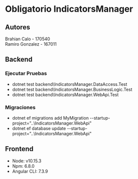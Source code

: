 # Obligatorio IndicatorsManager

## Autores
Brahian Calo - 170540  
Ramiro Gonzalez - 167011  

## Backend
### Ejecutar Pruebas
<ul>
<li>dotnet test backend\IndicatorsManager.DataAccess.Test</li>
<li>dotnet test backend\IndicatorsManager.BusinessLogic.Test</li>
<li>dotnet test backend\IndicatorsManager.WebApi.Test</li>
</ul>

### Migraciones
<ul>
<li>dotnet ef migrations add MyMigration --startup-project="..\IndicatorsManager.WebApi"</li>  
<li>dotnet ef database update --startup-project="..\IndicatorsManager.WebApi"</li>
</ul>

## Frontend
<ul>
<li>Node: v10.15.3</li>
<li>Npm: 6.8.0</li> 
<li>Angular CLI: 7.3.9</li>
</ul>